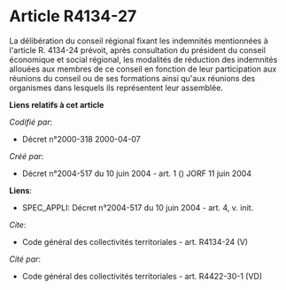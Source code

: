 # Article R4134-27

La délibération du conseil régional fixant les indemnités mentionnées à l'article R. 4134-24 prévoit, après consultation du
président du conseil économique et social régional, les modalités de réduction des indemnités allouées aux membres de ce
conseil en fonction de leur participation aux réunions du conseil ou de ses formations ainsi qu'aux réunions des organismes
dans lesquels ils représentent leur assemblée.

**Liens relatifs à cet article**

_Codifié par_:

  - Décret n°2000-318 2000-04-07

_Créé par_:

  - Décret n°2004-517 du 10 juin 2004 - art. 1 () JORF 11 juin 2004

**Liens**:

  - SPEC_APPLI: Décret n°2004-517 du 10 juin 2004 - art. 4, v. init.

_Cite_:

  - Code général des collectivités territoriales - art. R4134-24 (V)

_Cité par_:

  - Code général des collectivités territoriales - art. R4422-30-1 (VD)
